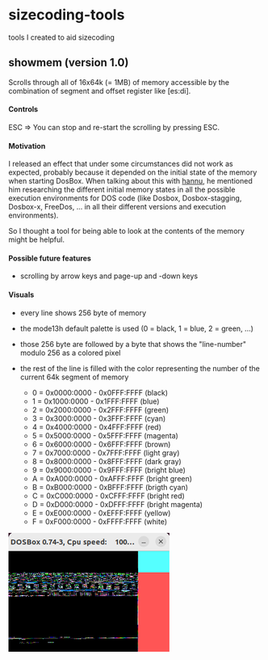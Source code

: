 # sizecoding-tools

tools I created to aid sizecoding

## showmem (version 1.0)

Scrolls through all of 16x64k (= 1MB) of memory accessible by the combination of segment and offset register like [es:di].

#### Controls

ESC => You can stop and re-start the scrolling by pressing ESC.

#### Motivation

I released an effect that under some circumstances did not work as expected, probably because it depended on the initial state of the memory when starting DosBox.
When talking about this with [hannu](https://demozoo.org/sceners/130104/), he mentioned him researching the different initial memory states in all the possible execution environments for DOS code (like Dosbox, Dosbox-stagging, Dosbox-x, FreeDos, ... in all their different versions and execution environments).

So I thought a tool for being able to look at the contents of the memory might be helpful.

#### Possible future features

- scrolling by arrow keys and page-up and -down keys

#### Visuals

- every line shows 256 byte of memory

- the mode13h default palette is used (0 = black, 1 = blue, 2 = green, ...)

- those 256 byte are followed by a byte that shows the "line-number" modulo 256 as a colored pixel

- the rest of the line is filled with the color representing the number of the current 64k segment of memory

  - 0 = 0x0000:0000 - 0x0FFF:FFFF (black)
  - 1 = 0x1000:0000 - 0x1FFF:FFFF (blue)
  - 2 = 0x2000:0000 - 0x2FFF:FFFF (green)
  - 3 = 0x3000:0000 - 0x3FFF:FFFF (cyan)
  - 4 = 0x4000:0000 - 0x4FFF:FFFF (red)
  - 5 = 0x5000:0000 - 0x5FFF:FFFF (magenta)
  - 6 = 0x6000:0000 - 0x6FFF:FFFF (brown)
  - 7 = 0x7000:0000 - 0x7FFF:FFFF (light gray)
  - 8 = 0x8000:0000 - 0x8FFF:FFFF (dark gray)
  - 9 = 0x9000:0000 - 0x9FFF:FFFF (bright blue)
  - A = 0xA000:0000 - 0xAFFF:FFFF (bright green)
  - B = 0xB000:0000 - 0xBFFF:FFFF (brigth cyan)
  - C = 0xC000:0000 - 0xCFFF:FFFF (bright red)
  - D = 0xD000:0000 - 0xDFFF:FFFF (bright magenta)
  - E = 0xE000:0000 - 0xEFFF:FFFF (yellow)
  - F = 0xF000:0000 - 0xFFFF:FFFF (white)

![Screenshot](showmem1.png)
